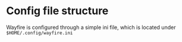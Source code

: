 # Config file structure
Wayfire is configured through a simple ini file, which is located under `$HOME/.config/wayfire.ini`
